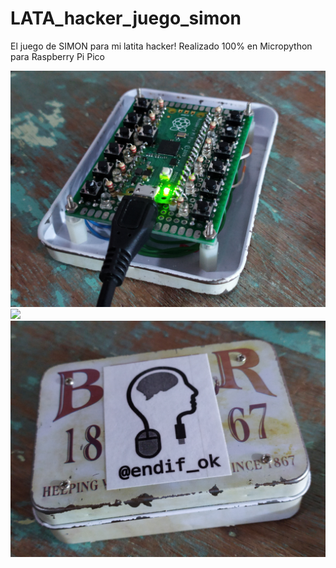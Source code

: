 # LATA_hacker_juego_simon
El juego de SIMON para mi latita hacker! Realizado 100% en Micropython para Raspberry Pi Pico

<img src=https://github.com/TenoTrash/LATA_hacker_macropad/blob/main/2023-11-23%2020.29.51.jpg>

<img src=https://github.com/TenoTrash/LATA_hacker_juego_simon/blob/main/simon.gif>

<img src=https://github.com/TenoTrash/LATA_hacker_macropad/blob/main/2023-11-23%2020.30.13.jpg>
